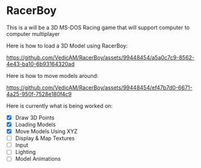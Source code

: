# RacerBoy
This is a will be a 3D MS-DOS Racing game that will support computer to computer multiplayer

Here is how to load a 3D Model using RacerBoy:


https://github.com/VedicAM/RacerBoy/assets/99448454/a5a0c7c9-8562-4e43-ba10-6b93164320ad

Here is how to move models around:


https://github.com/VedicAM/RacerBoy/assets/99448454/ef47b7d0-6671-4a25-950f-7528e180f4c9



Here is currently what is being worked on:
- [X] Draw 3D Points
- [X] Loading Models
- [X] Move Models Using XYZ
- [ ] Display & Map Textures
- [ ] Input
- [ ] Lighting
- [ ] Model Animations

